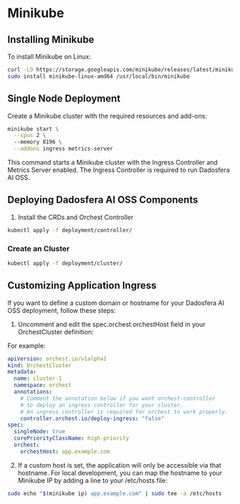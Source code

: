 # Minikube

## Installing Minikube

To install Minikube on Linux:

```bash
curl -LO https://storage.googleapis.com/minikube/releases/latest/minikube-linux-amd64
sudo install minikube-linux-amd64 /usr/local/bin/minikube
```

## Single Node Deployment

Create a Minikube cluster with the required resources and add-ons:
```bash
minikube start \
  --cpus 2 \               
  --memory 8196 \
  --addons ingress metrics-server
```

This command starts a Minikube cluster with the Ingress Controller and Metrics Server enabled.
The Ingress Controller is required to run Dadosfera AI OSS.

## Deploying Dadosfera AI OSS Components
1. Install the CRDs and Orchest Controller
```bash
kubectl apply -f deployment/controller/
```

### Create an Cluster
```bash
kubectl apply -f deployment/cluster/
```

## Customizing Application Ingress

If you want to define a custom domain or hostname for your Dadosfera AI OSS deployment, follow these steps:

1. Uncomment and edit the spec.orchest.orchestHost field in your OrchestCluster definition:

For example:
```yaml
apiVersion: orchest.io/v1alpha1
kind: OrchestCluster
metadata:
  name: cluster-1
  namespace: orchest
  annotations:
    # Comment the annotation below if you want orchest-controller
    # to deploy an ingress-controller for your cluster.
    # An ingress controller is required for orchest to work properly.
    controller.orchest.io/deploy-ingress: "false"
spec:
  singleNode: true
  corePriorityClassName: high-priority
  orchest:
    orchestHost: app.example.com
```

2. If a custom host is set, the application will only be accessible via that hostname.
For local development, you can map the hostname to your Minikube IP by adding a line to your /etc/hosts file:
```bash
sudo echo "$(minikube ip) app.example.com" | sudo tee -a /etc/hosts
```